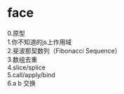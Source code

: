 # face
0.原型<br>
1.你不知道的js上作用域<br>
2.斐波那契数列（Fibonacci Sequence）<br>
3.数组去重<br>
4.slice/splice<br>
5.call/apply/bind<br>
6.a b 交换